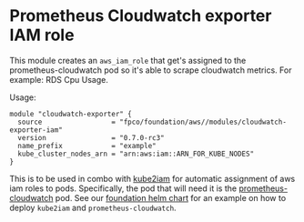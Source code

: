 # Prometheus Cloudwatch exporter IAM role

This module creates an `aws_iam_role` that get's assigned to the
prometheus-cloudwatch pod so it's able to scrape cloudwatch
metrics. For example: RDS Cpu Usage.

Usage:

    module "cloudwatch-exporter" {
      source                 = "fpco/foundation/aws//modules/cloudwatch-exporter-iam"
      version                = "0.7.0-rc3"
      name_prefix            = "example"
      kube_cluster_nodes_arn = "arn:aws:iam::ARN_FOR_KUBE_NODES"
    }

This is to be used in combo with [kube2iam](https://github.com/jtblin/kube2iam) for automatic assignment
of aws iam roles to pods. Specifically, the pod that will need it is the [prometheus-cloudwatch](https://github.com/fpco/helm-charts/tree/master/prometheus-cloudwatch) pod.
See our [foundation helm chart](https://github.com/fpco/helm-charts/tree/master/foundation) for an example
on how to deploy `kube2iam` and `prometheus-cloudwatch`.

